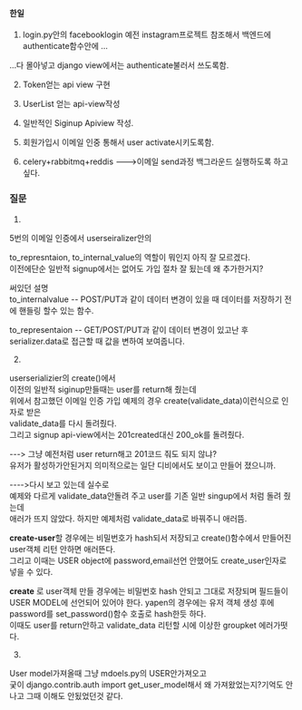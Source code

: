 #### 한일  

1. login.py안의 facebooklogin 예전 instagram프로젝트 참조해서 백엔드에 authenticate함수안에 …

…다 몰아넣고 django view에서는 authenticate불러서 쓰도록함.  

2. Token얻는 api view 구현  

3. UserList 얻는 api-view작성  

4. 일반적인 Siginup Apiview 작성.  

5. 회원가입시 이메일 인중 통해서 user activate시키도록함.  



6. celery+rabbitmq+reddis --->이메일 send과정 백그라운드 실행하도록 하고 싶다. 




### 질문  

1.  
5번의 이메일 인증에서 userseiralizer안의  

to_represntaion, to_internal_value의 역할이 뭐인지 아직 잘 모르겠다.  
이전에단순 일반적 signup에서는 없어도 가입 절차 잘 됬는데 왜 추가한거지?  

써있던 설명  
to_internalvalue --  POST/PUT과 같이 데이터 변경이 있을 때 데이터를 저장하기 전에 핸들링 할수 있는 함수. 

to_representaion -- GET/POST/PUT과 같이 데이터 변경이 있고난 후 serializer.data로 접근할 때 값을 변하여 보여줍니다.  


2.  
userserializier의 create()에서  
이전의 일반적 siginup만들때는 user를 return해 줬는데   
위에서 참고했던 이메일 인증 가입 예제의 경우 create(validate_data)이런식으로 인자로 받은  
validate_data를 다시 돌려줬다.  
그리고 signup api-view에서는 201created대신 200_ok를 돌려줬다.  

---> 그냥 예전처럼 user return해고 201코드 줘도 되지 않냐?  
유저가 활성하가안된거지 의미적으로는 일단 디비에서도 보이고 만들어 졌으니까.  

---->다시 보고 있는데 실수로  
예제와 다르게 validate_data안돌려 주고 user를 기존 일반 singup에서 처럼 돌려 줬는데  
애러가 뜨지 않았다. 하지만 예제처럼 validate_data로 바꿔주니 애러뜸. 


**create-user**할 경우에는 비밀번호가 hash되서 저장되고 create()함수에서 만들어진 user객체 리턴 안하면 애러뜬다.  
그리고 이때는 USER object에 password,email선언 안했어도 create_user인자로 넣을 수 있다.  

**create** 로 user객체 만들 경우에는 비밀번호 hash 안되고 그대로 저장되며 필드들이 USER MODEL에 선언되어 있어야 한다. yapen의 경우에는 유저 객체 생성 후에 password를 set_password()함수 호출로 hash한듯 하다.  
이때도 user를 return안하고 validate_data 리턴할 시에 이상한 groupket 에러가떳다. 






3.  
User model가져올때 그냥 mdoels.py의 USER안가져오고   
궂이 django.contrib.auth import get_user_model해서 왜 가져왔었는지?기억도 안나고 그때 이해도 안됬었던것 같다.  

